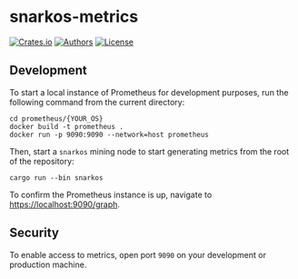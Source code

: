 # snarkos-metrics

[![Crates.io](https://img.shields.io/crates/v/snarkos-metrics.svg?color=neon)](https://crates.io/crates/snarkos-metrics)
[![Authors](https://img.shields.io/badge/authors-Aleo-orange.svg)](../AUTHORS)
[![License](https://img.shields.io/badge/License-GPLv3-blue.svg)](./LICENSE.md)

## Development

To start a local instance of Prometheus for development purposes, run the following command from the current directory:
```
cd prometheus/{YOUR_OS}
docker build -t prometheus .
docker run -p 9090:9090 --network=host prometheus
```

Then, start a `snarkos` mining node to start generating metrics from the root of the repository:
```
cargo run --bin snarkos
```

To confirm the Prometheus instance is up, navigate to [https://localhost:9090/graph](https://localhost:9090/graph).

## Security

To enable access to metrics, open port `9090` on your development or production machine.
